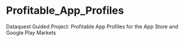 # Profitable_App_Profiles
Dataquest Guided Project: Profitable App Profiles for the App Store and Google Play Markets
